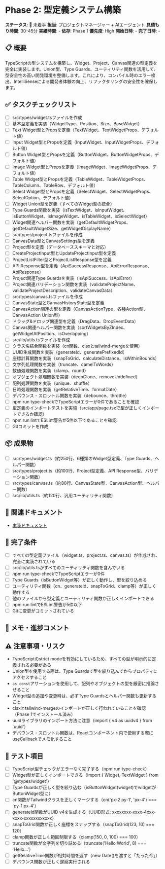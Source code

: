 # Phase 2: 型定義システム構築

**ステータス**: 🔴 未着手
**担当**: プロジェクトマネージャー + AIエージェント
**見積もり時間**: 30-45分
**実績時間**: -
**依存**: Phase 1
**優先度**: High
**開始日時**: -
**完了日時**: -

## 📋 概要

TypeScriptの型システムを構築し、Widget、Project、Canvas関連の型定義を完全に実装します。Union型、Type Guards、ユーティリティ関数を活用して、型安全性の高い開発環境を整備します。これにより、コンパイル時のエラー検出、IntelliSenseによる開発者体験の向上、リファクタリングの安全性を確保します。

## ✅ タスクチェックリスト

- [ ] src/types/widget.tsファイルを作成
- [ ] 基本型定義を実装（WidgetType、Position、Size、BaseWidget）
- [ ] Text Widget型とPropsを定義（TextWidget、TextWidgetProps、デフォルト値）
- [ ] Input Widget型とPropsを定義（InputWidget、InputWidgetProps、デフォルト値）
- [ ] Button Widget型とPropsを定義（ButtonWidget、ButtonWidgetProps、デフォルト値）
- [ ] Image Widget型とPropsを定義（ImageWidget、ImageWidgetProps、デフォルト値）
- [ ] Table Widget型とPropsを定義（TableWidget、TableWidgetProps、TableColumn、TableRow、デフォルト値）
- [ ] Select Widget型とPropsを定義（SelectWidget、SelectWidgetProps、SelectOption、デフォルト値）
- [ ] Widget Union型を定義（すべてのWidget型の統合）
- [ ] Type Guards関数を実装（isTextWidget、isInputWidget、isButtonWidget、isImageWidget、isTableWidget、isSelectWidget）
- [ ] Widget関連ヘルパー関数を実装（getDefaultWidgetProps、getDefaultWidgetSize、getWidgetDisplayName）
- [ ] src/types/project.tsファイルを作成
- [ ] CanvasData型とCanvasSettings型を定義
- [ ] Project型を定義（データベーススキーマと対応）
- [ ] CreateProjectInput型とUpdateProjectInput型を定義
- [ ] ProjectListFilter型とProjectListResponse型を定義
- [ ] API Response型を定義（ApiSuccessResponse、ApiErrorResponse、ApiResponse）
- [ ] Project関連Type Guardsを実装（isApiSuccess、isApiError）
- [ ] Project関連バリデーション関数を実装（validateProjectName、validateProjectDescription、validateCanvasData）
- [ ] src/types/canvas.tsファイルを作成
- [ ] CanvasState型とCanvasHistoryState型を定義
- [ ] CanvasAction関連の型を定義（CanvasActionType、各種Action型、CanvasAction Union型）
- [ ] ドラッグ&ドロップ関連型を定義（DragData、DropEventData）
- [ ] Canvas関連ヘルパー関数を実装（sortWidgetsByZIndex、getWidgetAtPosition、isOverlapping）
- [ ] src/lib/utils.tsファイルを作成
- [ ] クラス名結合関数を実装（cn関数、clsxとtailwind-mergeを使用）
- [ ] UUID生成関数を実装（generateId、generatePrefixedId）
- [ ] 座標計算関数を実装（snapToGrid、calculateDistance、isWithinBounds）
- [ ] 文字列処理関数を実装（truncate、camelToWords）
- [ ] 数値処理関数を実装（clamp、round）
- [ ] オブジェクト処理関数を実装（deepClone、removeUndefined）
- [ ] 配列処理関数を実装（unique、shuffle）
- [ ] 日時処理関数を実装（getRelativeTime、formatDate）
- [ ] デバウンス・スロットル関数を実装（debounce、throttle）
- [ ] npm run type-checkでTypeScriptエラーが0件であることを確認
- [ ] 型定義のインポートテストを実施（src/app/page.tsxで型が正しくインポートできるか確認）
- [ ] npm run lintでESLint警告が5件以下であることを確認
- [ ] Gitコミットを作成

## 📦 成果物

- [ ] src/types/widget.ts（約250行、6種類のWidget型定義、Type Guards、ヘルパー関数）
- [ ] src/types/project.ts（約100行、Project型定義、API Response型、バリデーション関数）
- [ ] src/types/canvas.ts（約80行、CanvasState型、CanvasAction型、ヘルパー関数）
- [ ] src/lib/utils.ts（約120行、汎用ユーティリティ関数）

## 🔗 関連ドキュメント

- [実装ドキュメント](../implementation/20251021_02-type-definitions.md)

## 🎯 完了条件

- [ ] すべての型定義ファイル（widget.ts、project.ts、canvas.ts）が作成され、完全に実装されている
- [ ] src/lib/utils.tsがすべてのユーティリティ関数を含んでいる
- [ ] npm run type-checkでTypeScriptエラーが0件
- [ ] Type Guards（isButtonWidget等）が正しく動作し、型を絞り込める
- [ ] ユーティリティ関数（cn、generateId、snapToGrid、clamp等）が正しく動作する
- [ ] 他のファイルから型定義とユーティリティ関数が正しくインポートできる
- [ ] npm run lintでESLint警告が5件以下
- [ ] Gitに変更がコミットされている

## 📝 メモ・進捗コメント

<!-- ここに進捗メモや問題点を記録 -->

## ⚠️ 注意事項・リスク

- TypeScriptのstrict modeを有効にしているため、すべての型が明示的に定義される必要がある
- Union型を使用する際は、Type Guardsで型を絞り込んでからプロパティにアクセスすること
- `as const`アサーションを使用して、配列やオブジェクトの型を厳密に推論させること
- Widget型の追加や変更時は、必ずType Guardsとヘルパー関数も更新すること
- clsxとtailwind-mergeのインポートが正しく行われていることを確認（Phase 1でインストール済み）
- uuidライブラリのインポート方法に注意（import { v4 as uuidv4 } from 'uuid'）
- デバウンス・スロットル関数は、Reactコンポーネント内で使用する際にuseCallbackでメモ化すること

## 🧪 テスト項目

- [ ] TypeScript型チェックがエラーなく完了する（npm run type-check）
- [ ] Widget型が正しくインポートできる（import { Widget, TextWidget } from '@/types/widget'）
- [ ] Type Guardsが正しく型を絞り込む（isButtonWidget(widget)でwidgetがButtonWidget型に）
- [ ] cn関数がTailwindクラスを正しくマージする（cn('px-2 py-1', 'px-4') === 'py-1 px-4'）
- [ ] generateId関数がUUID v4を生成する（UUID形式: xxxxxxxx-xxxx-4xxx-xxxx-xxxxxxxxxxxx）
- [ ] snapToGrid関数が正しく座標をスナップする（snapToGrid(123, 10) === 120）
- [ ] clamp関数が正しく範囲制限する（clamp(150, 0, 100) === 100）
- [ ] truncate関数が文字列を切り詰める（truncate('Hello World', 8) === 'Hello...'）
- [ ] getRelativeTime関数が相対時間を返す（new Date()を渡すと「たった今」）
- [ ] デバウンス関数が正しく遅延実行される
